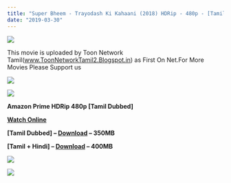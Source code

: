 ```yaml
---
title: "Super Bheem - Trayodash Ki Kahaani (2018) HDRip - 480p - [Tamil + Hindi] - x264 - 400MB"
date: "2019-03-30"
---
```


[![](https://4.bp.blogspot.com/-wm5YuwL_SYo/XJ9__22j26I/AAAAAAAAAaQ/aVfj6YgF0vYzydgfqiWhstO0ON0wMfZvgCLcBGAs/s640/maxresdefault{ef10caf61486310a8a3b16273f71b4c0877c64678ebf3a2890fcc81ce1775344}2B{ef10caf61486310a8a3b16273f71b4c0877c64678ebf3a2890fcc81ce1775344}25283{ef10caf61486310a8a3b16273f71b4c0877c64678ebf3a2890fcc81ce1775344}2529.jpg)](https://4.bp.blogspot.com/-wm5YuwL_SYo/XJ9__22j26I/AAAAAAAAAaQ/aVfj6YgF0vYzydgfqiWhstO0ON0wMfZvgCLcBGAs/s1600/maxresdefault{ef10caf61486310a8a3b16273f71b4c0877c64678ebf3a2890fcc81ce1775344}2B{ef10caf61486310a8a3b16273f71b4c0877c64678ebf3a2890fcc81ce1775344}25283{ef10caf61486310a8a3b16273f71b4c0877c64678ebf3a2890fcc81ce1775344}2529.jpg)

This movie is uploaded by Toon Network Tamil(www.ToonNetworkTamil2.Blogspot.in) as First On Net.For More Movies Please Support us

[![](https://2.bp.blogspot.com/-k65POI1PBU4/XJ-DPWzpvkI/AAAAAAAAAac/VdDwbLY0ohEH3FCm7H5WxccSnyood4gBwCLcBGAs/s1600/ezgif-4-b0c2339f90.gif)](https://2.bp.blogspot.com/-k65POI1PBU4/XJ-DPWzpvkI/AAAAAAAAAac/VdDwbLY0ohEH3FCm7H5WxccSnyood4gBwCLcBGAs/s1600/ezgif-4-b0c2339f90.gif)

  

[![](https://2.bp.blogspot.com/-fai1ZuUwnbA/XIjy2aT4irI/AAAAAAAAANw/WFW0YRK47_8GLAt3pPBSzBk0GJA6Mk5fgCPcBGAYYCw/s1600/torrborder.gif)](https://2.bp.blogspot.com/-fai1ZuUwnbA/XIjy2aT4irI/AAAAAAAAANw/WFW0YRK47_8GLAt3pPBSzBk0GJA6Mk5fgCPcBGAYYCw/s1600/torrborder.gif)

**Amazon Prime HDRip 480p \[Tamil Dubbed\]**

**[Watch Online](https://toonnetworktamilvideos.blogspot.com/p/super-bheem-trayodash-ki-kahaani-2018.html)** 

**\[Tamil Dubbed\] – [Download](https://openload.co/embed/ZS3IU4BrztI/) – 350MB**

 **\[Tamil + Hindi\] – [Download](https://drive.google.com/open?id=1CaRiSwhJO4FSRNAlFr3QArETqLpYeiHc) – 400MB**

![](https://2.bp.blogspot.com/-fai1ZuUwnbA/XIjy2aT4irI/AAAAAAAAANw/WFW0YRK47_8GLAt3pPBSzBk0GJA6Mk5fgCPcBGAYYCw/s1600/torrborder.gif)

![](https://thumb.oloadcdn.net/splash/ZS3IU4BrztI/9-JDxCKpI7Y.jpg)
